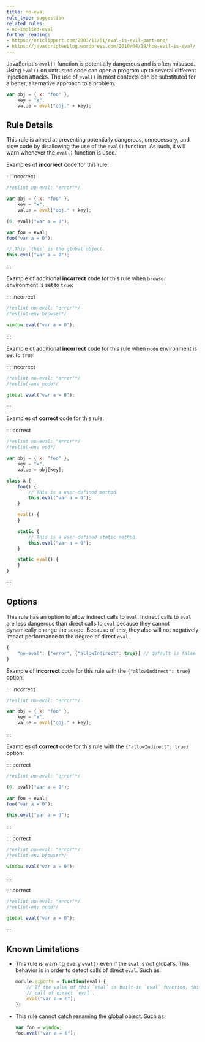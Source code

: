 ```yaml
---
title: no-eval
rule_type: suggestion
related_rules:
- no-implied-eval
further_reading:
- https://ericlippert.com/2003/11/01/eval-is-evil-part-one/
- https://javascriptweblog.wordpress.com/2010/04/19/how-evil-is-eval/
---
```



JavaScript's `eval()` function is potentially dangerous and is often misused. Using `eval()` on untrusted code can open a program up to several different injection attacks. The use of `eval()` in most contexts can be substituted for a better, alternative approach to a problem.

```js
var obj = { x: "foo" },
    key = "x",
    value = eval("obj." + key);
```

## Rule Details

This rule is aimed at preventing potentially dangerous, unnecessary, and slow code by disallowing the use of the `eval()` function. As such, it will warn whenever the `eval()` function is used.

Examples of **incorrect** code for this rule:

::: incorrect

```js
/*eslint no-eval: "error"*/

var obj = { x: "foo" },
    key = "x",
    value = eval("obj." + key);

(0, eval)("var a = 0");

var foo = eval;
foo("var a = 0");

// This `this` is the global object.
this.eval("var a = 0");
```

:::

Example of additional **incorrect** code for this rule when `browser` environment is set to `true`:

::: incorrect

```js
/*eslint no-eval: "error"*/
/*eslint-env browser*/

window.eval("var a = 0");
```

:::

Example of additional **incorrect** code for this rule when `node` environment is set to `true`:

::: incorrect

```js
/*eslint no-eval: "error"*/
/*eslint-env node*/

global.eval("var a = 0");
```

:::

Examples of **correct** code for this rule:

::: correct

```js
/*eslint no-eval: "error"*/
/*eslint-env es6*/

var obj = { x: "foo" },
    key = "x",
    value = obj[key];

class A {
    foo() {
        // This is a user-defined method.
        this.eval("var a = 0");
    }

    eval() {
    }

    static {
        // This is a user-defined static method.
        this.eval("var a = 0");
    }

    static eval() {
    }
}
```

:::

## Options

This rule has an option to allow indirect calls to `eval`.
Indirect calls to `eval` are less dangerous than direct calls to `eval` because they cannot dynamically change the scope. Because of this, they also will not negatively impact performance to the degree of direct `eval`.

```js
{
    "no-eval": ["error", {"allowIndirect": true}] // default is false
}
```

Example of **incorrect** code for this rule with the `{"allowIndirect": true}` option:

::: incorrect

```js
/*eslint no-eval: "error"*/

var obj = { x: "foo" },
    key = "x",
    value = eval("obj." + key);
```

:::

Examples of **correct** code for this rule with the `{"allowIndirect": true}` option:

::: correct

```js
/*eslint no-eval: "error"*/

(0, eval)("var a = 0");

var foo = eval;
foo("var a = 0");

this.eval("var a = 0");
```

:::

::: correct

```js
/*eslint no-eval: "error"*/
/*eslint-env browser*/

window.eval("var a = 0");
```

:::

::: correct

```js
/*eslint no-eval: "error"*/
/*eslint-env node*/

global.eval("var a = 0");
```

:::

## Known Limitations

* This rule is warning every `eval()` even if the `eval` is not global's.
  This behavior is in order to detect calls of direct `eval`. Such as:

  ```js
  module.exports = function(eval) {
      // If the value of this `eval` is built-in `eval` function, this is a
      // call of direct `eval`.
      eval("var a = 0");
  };
  ```

* This rule cannot catch renaming the global object. Such as:

  ```js
  var foo = window;
  foo.eval("var a = 0");
  ```
